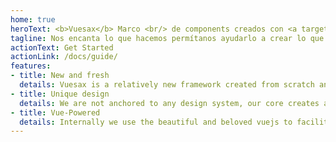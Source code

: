 ```yaml
---
home: true
heroText: <b>Vuesax</b> Marco <br/> de components creados con <a target="_blank" href="https://vuejs.org/" >Vuejs</a>
tagline: Nos encanta lo que hacemos permítanos ayudarlo a crear lo que usted ama.
actionText: Get Started
actionLink: /docs/guide/
features:
- title: New and fresh
  details: Vuesax is a relatively new framework created from scratch and with the latest and newest technologies.
- title: Unique design
  details: We are not anchored to any design system, our core creates and designs each component from the most independent to the most complete and coesive, making each component unique and beautiful.
- title: Vue-Powered
  details: Internally we use the beautiful and beloved vuejs to facilitate the use of components and create much faster and with great performance.
---
```


